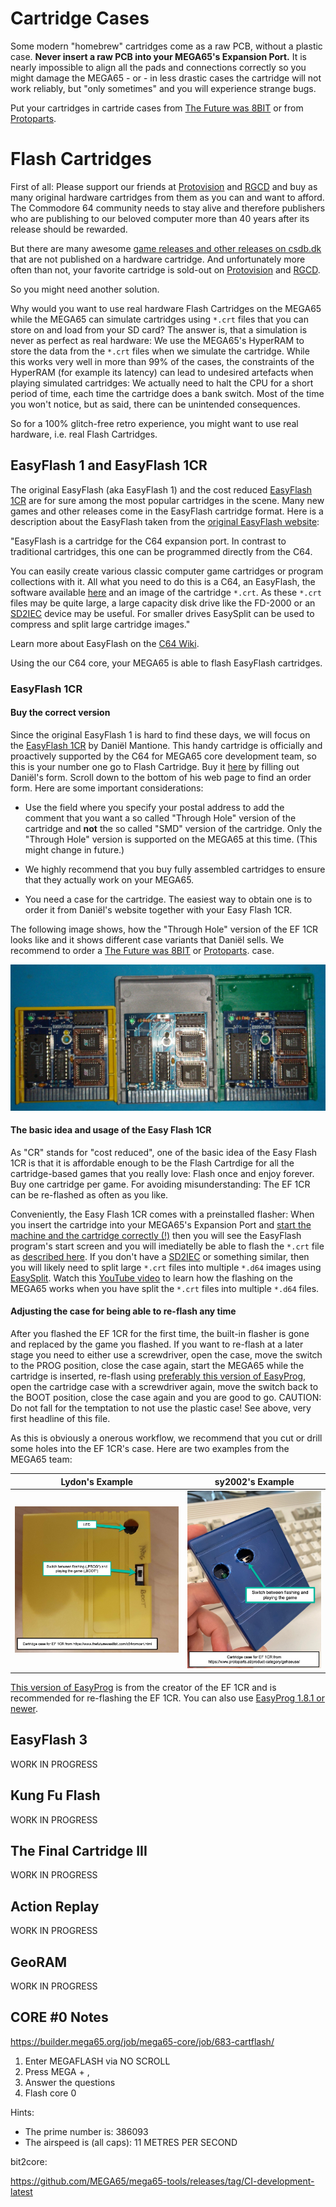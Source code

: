 Cartridge Cases
===============

Some modern "homebrew" cartridges come as a raw PCB, without a plastic case.
**Never insert a raw PCB into your MEGA65's Expansion Port.** It is nearly
impossible to align all the pads and connections correctly so you might
damage the MEGA65 - or - in less drastic cases the cartridge will not work
reliably, but "only sometimes" and you will experience strange bugs.

Put your cartridges in cartride cases from
[The Future was 8BIT](https://www.thefuturewas8bit.com/c64romcart.html)
or from
[Protoparts](https://www.protoparts.at/product-category/gehaeuse/).

Flash Cartridges
================

First of all: Please support our friends at 
[Protovision](https://www.protovision.games)
and
[RGCD](https://rgcd.bigcartel.com/products)
and buy as many original hardware cartridges from them as you can and want
to afford. The Commodore 64 community needs to stay alive and therefore
publishers who are publishing to our beloved computer more than 40 years
after its release should be rewarded.

But there are many awesome
[game releases and other releases on csdb.dk](https://csdb.dk/browse.php?grouptype_id=0&profession_id=0&type=releases&releasetype_id=46&eventtype_id=0&bbstype_id=0&sidtype_id=0&browsesub=Browse%21)
that are not published on a hardware cartridge. And unfortunately more often
than not, your favorite cartridge is sold-out on
[Protovision](https://www.protovision.games)
and
[RGCD](https://rgcd.bigcartel.com/products).

So you might need another solution.

Why would you want to use real hardware Flash Cartridges on the MEGA65
while the MEGA65 can simulate cartridges using `*.crt` files that you can
store on and load from your SD card? The answer is, that a simulation is never
as perfect as real hardware: We use the MEGA65's HyperRAM to store the data
from the `*.crt` files when we simulate the cartridge. While this works very
well in more than 99% of the cases, the constraints of the HyperRAM (for example
its latency) can lead to undesired artefacts when playing simulated cartridges: We
actually need to halt the CPU for a short period of time, each time the cartridge
does a bank switch. Most of the time you won't notice, but as said, there can be
unintended consequences.

So for a 100% glitch-free retro experience, you might want to use real
hardware, i.e. real Flash Cartridges.

EasyFlash 1 and EasyFlash 1CR
-----------------------------

The original EasyFlash (aka EasyFlash 1) and the cost reduced
[EasyFlash 1CR](https://www.freepascal.org/~daniel/easyflash/)
are for sure among the most popular cartridges in the scene. Many new games
and other releases come in the EasyFlash cartridge format. Here is a
description about the EasyFlash taken from the
[original EasyFlash website](https://skoe.de/easyflash/):

"EasyFlash is a cartridge for the C64 expansion port. In contrast to
traditional cartridges, this one can be programmed directly from the C64.

You can easily create various classic computer game cartridges or program
collections with it. All what you need to do this is a C64, an EasyFlash,
the software available
[here](https://skoe.de/easyflash/downloads/)
and an image of the cartridge `*.crt`. As these `*.crt` files may be
quite large, a large capacity disk drive like the
FD-2000 or an
[SD2IEC](https://www.ncsystems.eu/)
device may be useful. For smaller drives EasySplit can be used to compress
and split large cartridge images."

Learn more about EasyFlash on the
[C64 Wiki](https://www.c64-wiki.com/wiki/EasyFlash). 

Using the our C64 core, your MEGA65 is able to flash EasyFlash
cartridges. 

### EasyFlash 1CR

#### Buy the correct version

Since the original EasyFlash 1 is hard to find these days, we will
focus on the
[EasyFlash 1CR](https://www.freepascal.org/~daniel/easyflash/)
by Dani&euml;l Mantione. This handy cartridge is officially and proactively
supported by the C64 for MEGA65 core development team, so this is your number
one go to Flash Cartridge. Buy it
[here](https://www.freepascal.org/~daniel/easyflash/)
by filling out Dani&euml;l's form. Scroll down to the bottom of his web page
to find an order form. Here are some important considerations:

* Use the field where you specify your postal address to add the comment
  that you want a so called "Through Hole" version of the cartridge and
  **not** the so called "SMD" version of the cartridge. Only the
  "Through Hole" version is supported on the MEGA65 at this time. (This might
  change in future.)

* We highly recommend that you buy fully assembled cartridges to ensure
  that they actually work on your MEGA65.
  
* You need a case for the cartridge. The easiest way to obtain one is to
  order it from Dani&euml;l's website together with your Easy Flash 1CR.

The following image shows, how the "Through Hole" version of the EF 1CR
looks like and it shows different case variants that Dani&euml;l sells.
We recommend to order a
[The Future was 8BIT](https://www.thefuturewas8bit.com/c64romcart.html)
or
[Protoparts](https://www.protoparts.at/product-category/gehaeuse/).
case.

![EF1CR-case-variants](assets/ef1cr-cases.jpg)
  
#### The basic idea and usage of the Easy Flash 1CR

As "CR" stands for "cost reduced", one of the basic idea of the Easy Flash
1CR is that it is affordable enough to be the Flash Cartrdige for all the
cartridge-based games that you really love: Flash once and enjoy forever.
Buy one cartridge per game. For avoiding misunderstanding: The EF 1CR
can be re-flashed as often as you like.

Conveniently, the Easy Flash 1CR comes with a preinstalled flasher: When you
insert the cartridge into your MEGA65's Expansion Port and
[start the machine and the cartridge correctly (!)](@TODO)
then you will see the EasyFlash program's start screen and you will
imediatelly be able to flash the `*.crt` file as
[described here](https://skoe.de/easyflash/writecrt/). If you don't have a
[SD2IEC](https://www.ncsystems.eu/)
or something similar, then you will likely need to split large `*.crt` files
into multiple `*.d64` images using
[EasySplit](http://skoe.de/easyflash/splitfiles/). Watch this
[YouTube video](https://youtu.be/jD-RmB6YzXc)
to learn how the flashing on the MEGA65 works when you have split the `*.crt`
files into multiple `*.d64` files.

#### Adjusting the case for being able to re-flash any time

After you flashed the EF 1CR for the first time, the built-in flasher is gone
and replaced by the game you flashed. If you want to re-flash at a later stage
you need to either use a screwdriver, open the case, move the switch to the
PROG position, close the case again, start the MEGA65 while the cartridge
is inserted, re-flash using
[preferably this version of EasyProg](https://github.com/MJoergen/C64MEGA65/raw/develop/doc/assets/easyprog-dm.prg),
open the cartridge case with a screwdriver again, move the switch back to the
BOOT position, close the case again and you are good to go. CAUTION: Do not
fall for the temptation to not use the plastic case! See above, very first
headline of this file.

As this is obviously a onerous workflow, we recommend that you cut or drill
some holes into the EF 1CR's case. Here are two examples from the MEGA65
team:

| Lydon's Example                  | sy2002's Example                  |
|----------------------------------|-----------------------------------|
| ![](assets/ef1cr-case-lydon.jpg) | ![](assets/ef1cr-case-sy2002.jpg) |

[This version of EasyProg](https://github.com/MJoergen/C64MEGA65/raw/develop/doc/assets/easyprog-dm.prg)
is from the creator of the EF 1CR and is recommended for re-flashing the
EF 1CR. You can also use
[EasyProg 1.8.1 or newer](https://github.com/KimJorgensen/easyflash/releases).

EasyFlash 3
-----------

WORK IN PROGRESS

Kung Fu Flash
-------------

WORK IN PROGRESS


The Final Cartridge III
-----------------------

WORK IN PROGRESS

Action Replay
-------------

WORK IN PROGRESS

GeoRAM
------

WORK IN PROGRESS

CORE #0 Notes
-------------

https://builder.mega65.org/job/mega65-core/job/683-cartflash/

1. Enter MEGAFLASH via NO SCROLL
2. Press MEGA + ,
3. Answer the questions
4. Flash core 0

Hints:

* The prime number is: 386093
* The airspeed is (all caps): 11 METRES PER SECOND

 bit2core:

 https://github.com/MEGA65/mega65-tools/releases/tag/CI-development-latest
 
